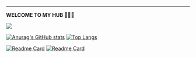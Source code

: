 ---
**WELCOME TO MY HUB 🍺🍺🍺**

![](https://komarev.com/ghpvc/?username=ByeRose&color=brightgreen)

[![Anurag's GitHub stats](https://github-readme-stats.vercel.app/api?username=ByeRose&hide=contribs,prs&show_icons=true&theme=flag-india )]()
[![Top Langs](https://github-readme-stats.vercel.app/api/top-langs/?username=ByeRose&layout=compact&theme=flag-india )]()

[![Readme Card](https://github-readme-stats.vercel.app/api/pin/?username=ByeRose&repo=writeups-buuctf&theme=flag-india )](https://github.com/ByeRose/writeups-buuctf)
[![Readme Card](https://github-readme-stats.vercel.app/api/pin/?username=ByeRose&repo=writeups-adworld&theme=flag-india )](https://github.com/ByeRose/writeups-adworld)

